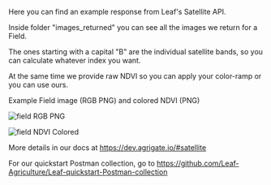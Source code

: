 Here you can find an example response from Leaf's Satellite API.

Inside folder "images_returned" you can see all the images we return for a Field.

The ones starting with a capital "B" are the individual satellite bands, so you can calculate whatever index you want.

At the same time we provide raw NDVI so you can apply your color-ramp or you can use ours.

Example Field image (RGB PNG) and colored NDVI (PNG)

![field RGB PNG](https://monitoredfields-prd-imagesbucket-1l67seopwr9ra.s3.eu-central-1.amazonaws.com/91/tiles/10/S/FH/2020/6/3/0/RGB.png)

![field NDVI Colored](https://monitoredfields-prd-imagesbucket-1l67seopwr9ra.s3.eu-central-1.amazonaws.com/91/tiles/10/S/FH/2020/6/3/0/NDVI.png)



More details in our docs at https://dev.agrigate.io/#satellite

For our quickstart Postman collection, go to https://github.com/Leaf-Agriculture/Leaf-quickstart-Postman-collection
